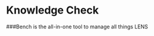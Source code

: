 # **Knowledge Check**

###Bench is the all-in-one tool to manage all things LENS
<!--stackedit_data:
eyJoaXN0b3J5IjpbOTY2Mjk0MzkzLC0xNDg1MTU3NzMzXX0=
-->
